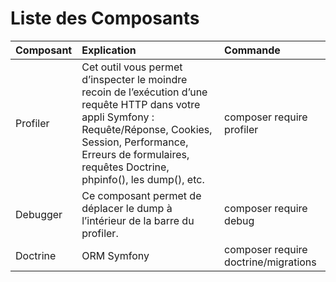 Liste des Composants 
=====================

|Composant | Explication | Commande
|:---|:---|:---|
|Profiler| Cet outil vous permet d’inspecter le moindre recoin de l’exécution d’une requête HTTP dans votre appli Symfony : Requête/Réponse, Cookies, Session, Performance, Erreurs de formulaires, requêtes Doctrine, phpinfo(), les dump(), etc. | composer require profiler |
|Debugger| Ce composant permet de déplacer le dump à l’intérieur de la barre du profiler. | composer require debug |
|Doctrine| ORM Symfony | composer require doctrine/migrations |

